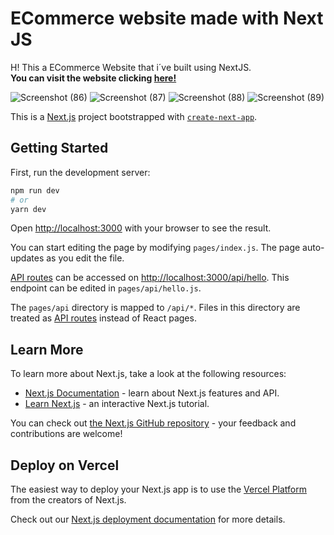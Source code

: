 # ECommerce website made with Next JS
H! This a ECommerce Website that i´ve built using NextJS.  
__You can visit the website clicking [here!]([https://twitch-clone01.netlify.app/](https://ec-ommerce-next-js.vercel.app/))__

![Screenshot (86)](https://user-images.githubusercontent.com/97960285/175025423-7dd59072-03db-4d54-8cc5-75ebb1331a18.png)
![Screenshot (87)](https://user-images.githubusercontent.com/97960285/175025433-ca20df16-4a3b-48b5-844c-5eea38ebaa0c.png)
![Screenshot (88)](https://user-images.githubusercontent.com/97960285/175025436-b47f5277-37d0-4ba0-87d1-d58ea3c3458f.png)
![Screenshot (89)](https://user-images.githubusercontent.com/97960285/175025438-2c2ae3ea-0bbc-468f-83b3-483f353d878d.png)




This is a [Next.js](https://nextjs.org/) project bootstrapped with [`create-next-app`](https://github.com/vercel/next.js/tree/canary/packages/create-next-app).

## Getting Started

First, run the development server:

```bash
npm run dev
# or
yarn dev
```

Open [http://localhost:3000](http://localhost:3000) with your browser to see the result.

You can start editing the page by modifying `pages/index.js`. The page auto-updates as you edit the file.

[API routes](https://nextjs.org/docs/api-routes/introduction) can be accessed on [http://localhost:3000/api/hello](http://localhost:3000/api/hello). This endpoint can be edited in `pages/api/hello.js`.

The `pages/api` directory is mapped to `/api/*`. Files in this directory are treated as [API routes](https://nextjs.org/docs/api-routes/introduction) instead of React pages.

## Learn More

To learn more about Next.js, take a look at the following resources:

- [Next.js Documentation](https://nextjs.org/docs) - learn about Next.js features and API.
- [Learn Next.js](https://nextjs.org/learn) - an interactive Next.js tutorial.

You can check out [the Next.js GitHub repository](https://github.com/vercel/next.js/) - your feedback and contributions are welcome!

## Deploy on Vercel

The easiest way to deploy your Next.js app is to use the [Vercel Platform](https://vercel.com/new?utm_medium=default-template&filter=next.js&utm_source=create-next-app&utm_campaign=create-next-app-readme) from the creators of Next.js.

Check out our [Next.js deployment documentation](https://nextjs.org/docs/deployment) for more details.
